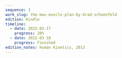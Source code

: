 ```yaml
---
sequence: 3
work_slug: the-max-muscle-plan-by-brad-schoenfeld
edition: Kindle
timeline:
  - date: 2022-03-17
    progress: 20%
  - date: 2022-03-18
    progress: Finished
edition_notes: Human Kinetics, 2013
---
```

